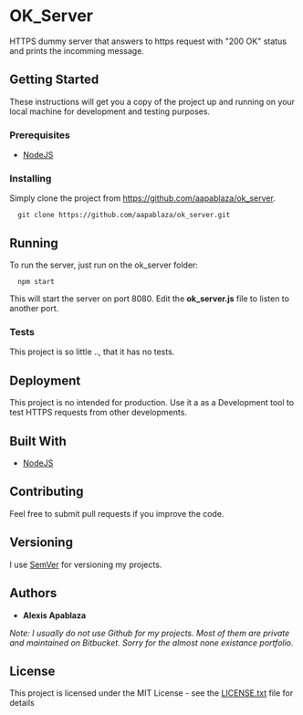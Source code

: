 # **OK_Server**

HTTPS dummy server that answers to https request with "200 OK" status and prints 
the incomming message.

## Getting Started

These instructions will get you a copy of the project up and running on your local 
machine for development and testing purposes. 

### Prerequisites

* [NodeJS](https://nodejs.org/en/)

### Installing

Simply clone the project from https://github.com/aapablaza/ok_server.

```Console
  git clone https://github.com/aapablaza/ok_server.git
```

## Running

To run the server, just run on the ok_server folder:

```Console
  npm start
```

This will start the server on port 8080. Edit the **ok_server.js** file to listen 
to another port.

### Tests

This project is so little .., that it has no tests.

## Deployment

This project is no intended for production. Use it a as a Development tool to test HTTPS 
requests from other developments.

## Built With

* [NodeJS](https://nodejs.org/en/)

## Contributing

Feel free to submit pull requests if you improve the code.

## Versioning

I use [SemVer](http://semver.org/) for versioning my projects.

## Authors

* **Alexis Apablaza** 

*Note: I usually do not use Github for my projects. Most of them are private and maintained 
on Bitbucket. Sorry for the almost none existance portfolio.*

## License

This project is licensed under the MIT License - see the [LICENSE.txt](LICENSE.txt) file for details